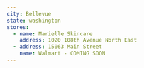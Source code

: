 ```yaml
---
city: Bellevue
state: washington
stores:
  - name: Marielle Skincare
    address: 1020 108th Avenue North East
  - address: 15063 Main Street
    name: Walmart - COMING SOON
---
```

